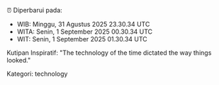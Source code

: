 ⏰ Diperbarui pada:
- WIB: Minggu, 31 Agustus 2025 23.30.34 UTC
- WITA: Senin, 1 September 2025 00.30.34 UTC
- WIT: Senin, 1 September 2025 01.30.34 UTC

Kutipan Inspiratif:
"The technology of the time dictated the way things looked."


Kategori: technology

